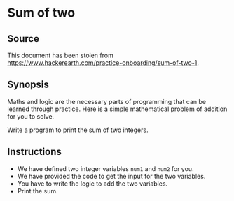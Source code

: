 Sum of two
==========

Source
------

This document has been stolen from <https://www.hackerearth.com/practice-onboarding/sum-of-two-1>.

Synopsis
--------

Maths and logic are the necessary parts of programming that can be learned through practice. Here is a simple mathematical problem of addition for you to solve.

Write a program to print the sum of two integers.

Instructions
------------

  * We have defined two integer variables `num1` and `num2` for you.
  * We have provided the code to get the input for the two variables.
  * You have to write the logic to add the two variables.
  * Print the sum.
